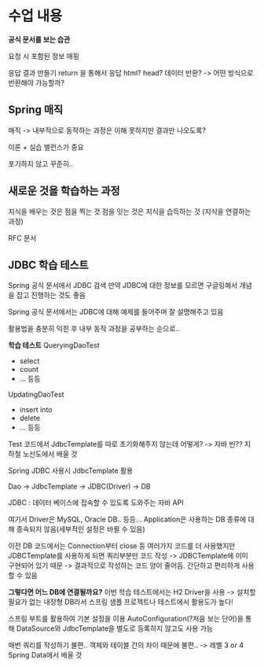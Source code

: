 # 수업 내용

__공식 문서를 보는 습관__

요청 시 포함된 정보 매핑

응답 결과 만들기
return 을 통해서 응답
html? head? 데이터 반환? -> 어떤 방식으로 반환해야 가능할까?

## Spring 매직
매직 -> 내부적으로 동작하는 과정은 이해 못하지만 결과만 나오도록?

이론 + 실습 밸런스가 중요

포기하지 않고 꾸준히.. 

## 새로운 것을 학습하는 과정

지식을 배우는 것은 점을 찍는 것
점을 잇는 것은 지식을 습득하는 것 (지식을 연결하는 과정)

RFC 문서

## JDBC 학습 테스트

Spring 공식 문서에서 JDBC 검색
만약 JDBC에 대한 정보를 모르면 구글링해서 개념을 잡고 진행하는 것도 좋음

Spring 공식 문서에서는 JDBC에 대해 예제를 들어주며 잘 설명해주고 있음

활용법을 충분히 익힌 후 내부 동작 과정을 공부하는 순으로..

__학습 테스트__
QueryingDaoTest
 - select 
 - count
 - ... 등등

UpdatingDaoTest
 - insert into
 - delete
 - ... 등등

Test 코드에서 JdbcTemplate를 따로 초기화해주지 않는데 어떻게?
-> 자바 빈?? 지하철 노선도에서 배울 것

Spring JDBC 사용시 JdbcTemplate 활용

Dao -> JdbcTemplate -> JDBC(Driver) -> DB

JDBC : 데이터 베이스에 접속할 수 있도록 도와주는 자바 API

여기서 Driver은 MySQL, Oracle DB.. 등등... Application은 사용하는 DB 종류에 대해 종속되지 않음(세부적인 설정은 바뀔 수 있음)

이전 DB 코드에서는 Connection부터 close 등 여러가지 코드를 더 사용했지만
JDBCTemplate를 사용하게 되면 쿼리부분만 코드 작성 -> JDBCTemplate에 이미 구현되어 있기 때문 -> 결과적으로 작성하는 코드 양이 줄어듬. 간단하고 편리하게 사용할 수 있음

__그렇다면 어느 DB에 연결될까요?__
이번 학습 테스트에서는 H2 Driver을 사용 -> 설치할 필요가 없는 내장형 DB라서 스프링 샘플 프로젝트나 테스트에서 활용도가 높다!

스프링 부트를 활용하여 기본 설정을 이용
AutoConfiguration(?처음 보는 단어)을 통해 DataSource와 JdbcTemplate을 별도로 등록하지 않고도 사용 가능

매번 쿼리를 작성하기 불편..
객체와 테이블 간의 차이 때문에 불편..
-> 레벨 3 or 4 Spring Data에서 배울 것